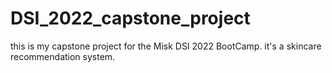 # DSI_2022_capstone_project
this is my capstone project for the Misk DSI 2022 BootCamp. it's a skincare recommendation system.
